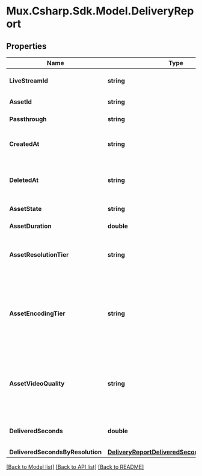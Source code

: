 # Mux.Csharp.Sdk.Model.DeliveryReport

## Properties

Name | Type | Description | Notes
------------ | ------------- | ------------- | -------------
**LiveStreamId** | **string** | Unique identifier for the live stream that created the asset. | [optional] 
**AssetId** | **string** | Unique identifier for the asset. | [optional] 
**Passthrough** | **string** | The &#x60;passthrough&#x60; value for the asset. | [optional] 
**CreatedAt** | **string** | Time at which the asset was created. Measured in seconds since the Unix epoch. | [optional] 
**DeletedAt** | **string** | If exists, time at which the asset was deleted. Measured in seconds since the Unix epoch. | [optional] 
**AssetState** | **string** | The state of the asset. | [optional] 
**AssetDuration** | **double** | The duration of the asset in seconds. | [optional] 
**AssetResolutionTier** | **string** | The resolution tier that the asset was ingested at, affecting billing for ingest &amp; storage | [optional] 
**AssetEncodingTier** | **string** | This field is deprecated. Please use &#x60;asset_video_quality&#x60; instead. The encoding tier that the asset was ingested at. [See the video quality guide for more details.](https://docs.mux.com/guides/use-video-quality-levels) | [optional] 
**AssetVideoQuality** | **string** | The video quality that the asset was ingested at. This field replaces &#x60;asset_encoding_tier&#x60;. [See the video quality guide for more details.](https://docs.mux.com/guides/use-video-quality-levels) | [optional] 
**DeliveredSeconds** | **double** | Total number of delivered seconds during this time window. | [optional] 
**DeliveredSecondsByResolution** | [**DeliveryReportDeliveredSecondsByResolution**](DeliveryReportDeliveredSecondsByResolution.md) |  | [optional] 

[[Back to Model list]](../README.md#documentation-for-models) [[Back to API list]](../README.md#documentation-for-api-endpoints) [[Back to README]](../README.md)

